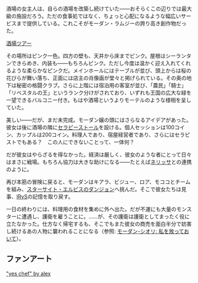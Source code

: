 <!-- title: モーダン・ラムジー -->
<!-- status: 生存 -->

酒場の女主人は、自らの酒場を改築し続けていた――おそらくこの辺りでは最大級の施設だろう。ただの食事処ではなく、ちょっと心配になるような幅広いサービスまで提供している。これこそがモーダン・ラムジーの誇り高き創作物だった。

[酒場ツアー](#embed:https://www.youtube.com/live/wu7g7fNsXYk?si=s2oebW-2OPVZa5Jt&t=997)

その場所はピンク一色。四方の壁も、天井から床までピンク。屋根はシーランタンできらめき、内装も――もちろんピンク。ただし今度は温かく迎え入れてくれるような柔らかなピンクだ。メインホールにはテーブルが並び、頭上からは桜の花びらが舞い落ち、正面には店主の肖像画が堂々と掲げられている。その奥の地下は秘密の格闘クラブ。さらに上階には宿泊用の客室が並び、「農民」「騎士」「リベスタルの王」というランク分けがされており、いずれも王国の広大な緑を一望できるバルコニー付き。もはや酒場というよりモーテルのような様相を呈していた。

美しい――だが、まだ未完成。モーダン嬢の頭にはさらなるアイデアがあった。彼女は後に酒場の隣に[セラピーストール](https://www.youtube.com/live/wu7g7fNsXYk?si=cLBaeNYSgM9NfhrZ&t=4070)を設ける。個人セッションは100コイン、カップルは200コイン。料理人であり、宿屋経営者であり、さらにはセラピストでもある？　この人にできないことって、一体何？

だが彼女はやらざるを得なかった。経済は厳しく、彼女のような者にとって日々はまさに戦場。もちろん協力は大きな助けになる――たとえば[ネリッサ](https://www.youtube.com/live/wu7g7fNsXYk?si=-Az4QRmpYlH1g237&t=2062)との連携のように。

再び本筋の冒険に戻ると、モーダンはキアラ、ビジュー、ロア、モココとチームを組み、[スターサイト・エルピスのダンジョン](https://www.youtube.com/live/wu7g7fNsXYk?si=Mcd8vEwgowdvbG3w&t=6353)へ挑んだ。そこで彼女たちは見事、[IRyS](https://www.youtube.com/live/wu7g7fNsXYk?si=8aHIbG2KX1DFLf3y&t=8501)の記憶を取り戻す。

一日の終わりには、料理用の食材を集めに外へ出た。だが不運にも大量のモンスターに遭遇し、護衛を雇うことに。……が、その護衛は護衛としてまったく役に立たなかった。仕方なく帰宅するも、そこでもまた彼女の商売を面白半分で妨害し続けるあの人物に襲われることになる（参照: [モーダン-シオリ: 私を放っておいて](#edge:shiori-calli)）。

## ファンアート

["yes chef" by alex](https://x.com/arexsudraws/status/1919246188831707196)
